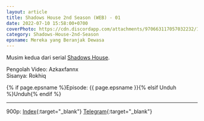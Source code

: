 ```yaml
---
layout: article
title: Shadows House 2nd Season (WEB) - 01
date: 2022-07-10 15:58:00+0700
coverPhoto: https://cdn.discordapp.com/attachments/970663117057032232/1003988628491472947/mpv-shot0112.jpg
category: Shadows-House-2nd-Season
epsname: Mereka yang Beranjak Dewasa
---
```


Musim kedua dari serial [Shadows House](https://a-1fansub.github.io/Shadows-House-Paketan).

Pengolah Video: Azkaxfannx
<br>
Sisanya: Rokhiq

{% if page.epsname %}Episode: {{ page.epsname }}{% elsif Unduh %}Unduh{% endif %}

---
900p: [Index](https://proyek.a-1ddl.workers.dev/0:/Musim%20Panas%202022/%5BWEB%5D/%5BA-1%5D%20Shadows%20House%202nd%20Season%20%5BWEB%5D%5Bx264%20900p%5D%5BAAC%5D/%5BA-1%5D%20Shadows%20House%202nd%20Season%20-%2001v2%20%5BWEB%5D%5Bx264%20900p%5D%5BAAC%5D%5B3BB6F91A%5D.mkv){:target="_blank"} [Telegram](https://t.me/a1fansubweeklies/103){:target="_blank"}
